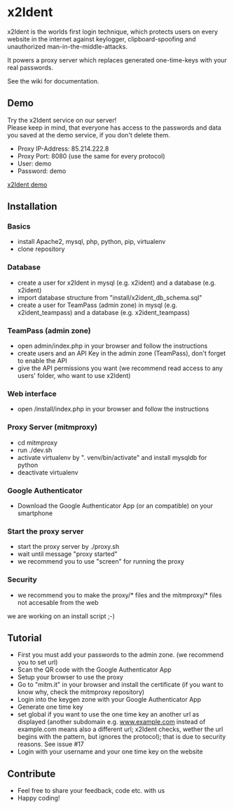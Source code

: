 # x2Ident
x2Ident is the worlds first login technique, which protects users on every website in the internet against keylogger, clipboard-spoofing and unauthorized man-in-the-middle-attacks.

It powers a proxy server which replaces generated one-time-keys with your real passwords.

See the wiki for documentation.

## Demo
Try the x2Ident service on our server!   
Please keep in mind, that everyone has access to the passwords and data you saved at the demo service, if you don't delete them.
* Proxy IP-Address: 85.214.222.8
* Proxy Port: 8080 (use the same for every protocol)
* User: demo
* Password: demo

[x2Ident demo](https://noscio.eu/x2Ident_demo)

## Installation

### Basics
* install Apache2, mysql, php, python, pip, virtualenv
* clone repository

### Database
* create a user for x2Ident in mysql (e.g. x2ident) and a database (e.g. x2ident)
* import database structure from "install/x2ident_db_schema.sql"
* create a user for TeamPass (admin zone) in mysql (e.g. x2ident_teampass) and a database (e.g. x2ident_teampass)

### TeamPass (admin zone)
* open admin/index.php in your browser and follow the instructions
* create users and an API Key in the admin zone (TeamPass), don't forget to enable the API
* give the API permissions you want (we recommend read access to any users' folder, who want to use x2Ident)

### Web interface
* open /install/index.php in your browser and follow the instructions

### Proxy Server (mitmproxy)
* cd mitmproxy
* run ./dev.sh
* activate virtualenv by ". venv/bin/activate" and install mysqldb for python
* deactivate virtualenv

### Google Authenticator
* Download the Google Authenticator App (or an compatible) on your smartphone

### Start the proxy server
* start the proxy server by ./proxy.sh
* wait until message "proxy started"
* we recommend you to use "screen" for running the proxy

### Security
* we recommend you to make the proxy/* files and the mitmproxy/* files not accesable from the web

we are working on an install script ;-)

## Tutorial
* First you must add your passwords to the admin zone. (we recommend you to set url)
* Scan the QR code with the Google Authenticator App
* Setup your browser to use the proxy
* Go to "mitm.it" in your browser and install the certificate (if you want to know why, check the mitmproxy repository)
* Login into the keygen zone with your Google Authenticator App
* Generate one time key
* set global if you want to use the one time key an another url as displayed (another subdomain e.g. www.example.com instead of example.com means also a different url; x2Ident checks, wether the url begins with the pattern, but ignores the protocol); that is due to security reasons. See issue #17
* Login with your username and your one time key on the website

## Contribute
* Feel free to share your feedback, code etc. with us
* Happy coding!
